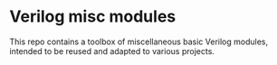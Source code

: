 # Verilog misc modules

This repo contains a toolbox of miscellaneous basic Verilog modules, intended to be reused and adapted to various projects.
